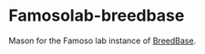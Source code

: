 # Famosolab-breedbase
Mason for the Famoso lab instance of <a href="https://breedbase.org" target="_blank">BreedBase</a>.
